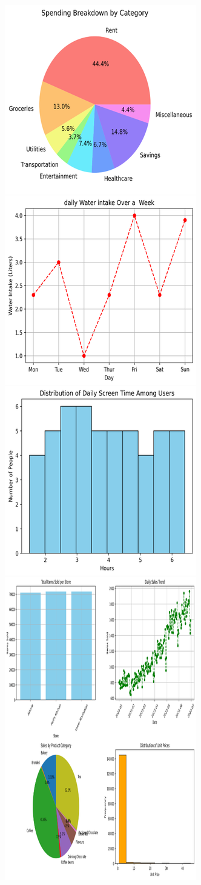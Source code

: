 

<img src='https://github.com/iMuhammadHassan/Matplotlib/blob/9540be2b28df426ebd3dd4686af3d3dd78b9846b/pie_Chart.png'  width=600px height=500px />
<img src='https://github.com/iMuhammadHassan/Matplotlib/blob/e47fa2441c447732712bf798a4d13e7912a0a850/waterIntake.png'  width=600px height=500px />
<img src='https://github.com/iMuhammadHassan/Matplotlib/blob/3bd5b7535a4953bc1eefdf8bed3715d81361e01e/Daily_ScreenTime_hist.png'  width=600px height=500px />
<img src='https://github.com/iMuhammadHassan/Matplotlib/blob/87a8242249bd6149a06f82722c9f8b2ee8922f25/coffee_shop_sales_plots.png'  width=1000px height=800px />


